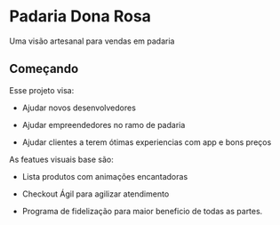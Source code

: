 # Padaria Dona Rosa

Uma visão artesanal para vendas em padaria

## Começando

Esse projeto visa:

- Ajudar novos desenvolvedores

- Ajudar empreendedores no ramo de padaria

- Ajudar clientes a terem ótimas experiencias com app e bons preços

As featues visuais base são:

- Lista produtos com animações encantadoras

- Checkout Ágil para agilizar atendimento

- Programa de fidelização para maior beneficio de todas as partes.